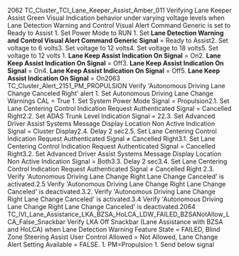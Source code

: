 2062 TC_Cluster_TCI_Lane_Keeper_Assist_Amber_011 Verifying Lane Keeper Assist Green Visual Indication behavior under varying voltage levels when Lane Detection Warning and Control Visual Alert Command Generic is set to Ready to Assist 1. Set Power Mode to RUN 1. Set **Lane Detection Warning and Control Visual Alert Command Generic Signal** = Ready to Assist2. Set voltage to 6 volts3. Set voltage to 12 volts4. Set voltage to 18 volts5. Set voltage to 12 volts 1. **Lane Keep Assist Indication On Signal** = On2. **Lane Keep Assist Indication On Signal** = Off3. **Lane Keep Assist Indication On Signal** = On4. **Lane Keep Assist Indication On Signal** = Off5. **Lane Keep Assist Indication On Signal** = On2063 TC_Cluster_Alert_2151_PM_PROPULSION Verify 'Autonomous Driving Lane Change Canceled Right' alert 1. Set Autonomous Driving Lane Change Warnings CAL = True 1. Set System Power Mode Signal = Propulsion2.1. Set Lane Centering Control Indication Request Authenticated Signal = Cancelled Right2.2. Set ADAS Trunk Level Indication Signal = 22.3. Set Advanced Driver Assist Systems Message Display Location Non Active Indication Signal = Cluster Display2.4. Delay 2 sec2.5. Set Lane Centering Control Indication Request Authenticated Signal ≠ Cancelled Right3.1. Set Lane Centering Control Indication Request Authenticated Signal = Cancelled Right3.2. Set Advanced Driver Assist Systems Message Display Location Non Active Indication Signal = Both3.3. Delay 2 sec3.4. Set Lane Centering Control Indication Request Authenticated Signal ≠ Cancelled Right 2.3. Verify 'Autonomous Driving Lane Change Right Lane Change Canceled' is activated.2.5 Verify 'Autonomous Driving Lane Change Right Lane Change Canceled' is deactivated.3.2. Verify 'Autonomous Driving Lane Change Right Lane Change Canceled' is activated.3.4 Verify 'Autonomous Driving Lane Change Right Lane Change Canceled' is deactivated.2064 TC_IVI_Lane_Assistance_LKA_BZSA_HoLCA_LDW_FAILED_BZSANotAllow_LCA_False_Snackbar Verify LKA Off Snackbar (Lane Assistance with BZSA and HoLCA) when Lane Detection Warning Feature State = FAILED, Blind Zone Steering Assist User Control Allowed = Not Allowed, Lane Change Alert Setting Available = FALSE. 1. PM=Propulsion 1. Send below signal